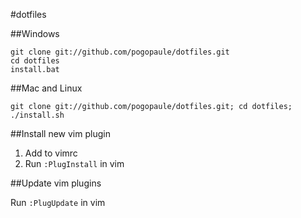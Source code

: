 #dotfiles

##Windows

`git clone git://github.com/pogopaule/dotfiles.git`<br/>
`cd dotfiles`<br/>
`install.bat`<br/>

##Mac and Linux

`git clone git://github.com/pogopaule/dotfiles.git; cd dotfiles; ./install.sh`

##Install new vim plugin

1. Add to vimrc
2. Run `:PlugInstall` in vim

##Update vim plugins

Run `:PlugUpdate` in vim
